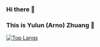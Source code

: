 ### Hi there 👋

### This is Yulun (Arno) Zhuang  🦾

<!-- [![Anurag's GitHub stats](https://github-readme-stats.vercel.app/api?username=silvery107&count_private=true&show_icons=true&hide=prs,issues,contribs)](https://github.com/anuraghazra/github-readme-stats) -->

[![Top Langs](https://github-readme-stats.vercel.app/api/top-langs/?username=silvery107&layout=compact&langs_count=10&exclude_repo=segway-locomotion-stm32,gatech-computer-vision,ME336-Yellow-Team-Project,advisor,academicpages.github.io,Cheetah-Software)](https://github.com/anuraghazra/github-readme-stats)
